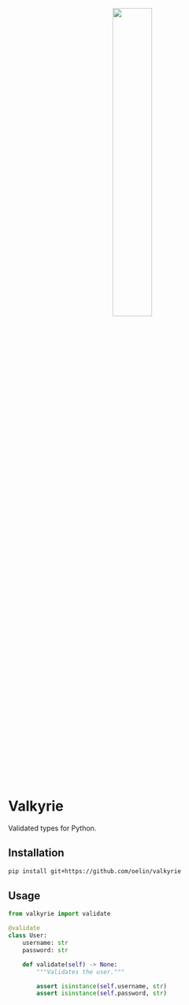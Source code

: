 <div align=center>
        <img src='https://github.com/oelin/valary/blob/main/images/valary.svg' width=40%>
</div>

# Valkyrie

Validated types for Python.

## Installation

```bash
pip install git+https://github.com/oelin/valkyrie
```

## Usage

```python
from valkyrie import validate

@validate
class User:
    username: str
    password: str

    def validate(self) -> None:
        """Validates the user."""

        assert isinstance(self.username, str)
        assert isinstance(self.password, str)
```
